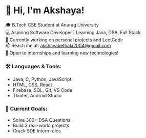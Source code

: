 # 👋 Hi, I'm Akshaya!

🎓 B.Tech CSE Student at Anurag University  
💻 Aspiring Software Developer | Learning Java, DSA, Full Stack  
🌱 Currently working on personal projects and LeetCode  
📫 Reach me at: akshayabethala2004@gmail.com  
🚀 Open to internships and learning new technologies!

### 🛠️ Languages & Tools:
- Java, C, Python, JavaScript  
- HTML, CSS, React  
- Firebase, SQL, Git, VS Code  
- Tkinter, Android Studio

### 📌 Current Goals:
- Solve 300+ DSA Questions  
- Build 3 real-world projects  
- Crack SDE Intern roles  
